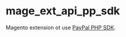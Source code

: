 # mage_ext_api_pp_sdk
Magento extension ot use [PayPal PHP SDK](https://github.com/paypal/PayPal-PHP-SDK).
